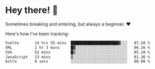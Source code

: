# Hey there! 👋
Sometimes breaking and entering, but always a beginner. ❤️

Here's how I've been tracking:
<!--START_SECTION:waka-->

```txt
Svelte       14 hrs 55 mins  █████████████████████▓░░░   87.28 %
XML          1 hr 3 mins     █▓░░░░░░░░░░░░░░░░░░░░░░░   06.16 %
SVG          52 mins         █▒░░░░░░░░░░░░░░░░░░░░░░░   05.10 %
JavaScript   13 mins         ▒░░░░░░░░░░░░░░░░░░░░░░░░   01.36 %
Astro        0 secs          ░░░░░░░░░░░░░░░░░░░░░░░░░   00.08 %
```

<!--END_SECTION:waka-->
